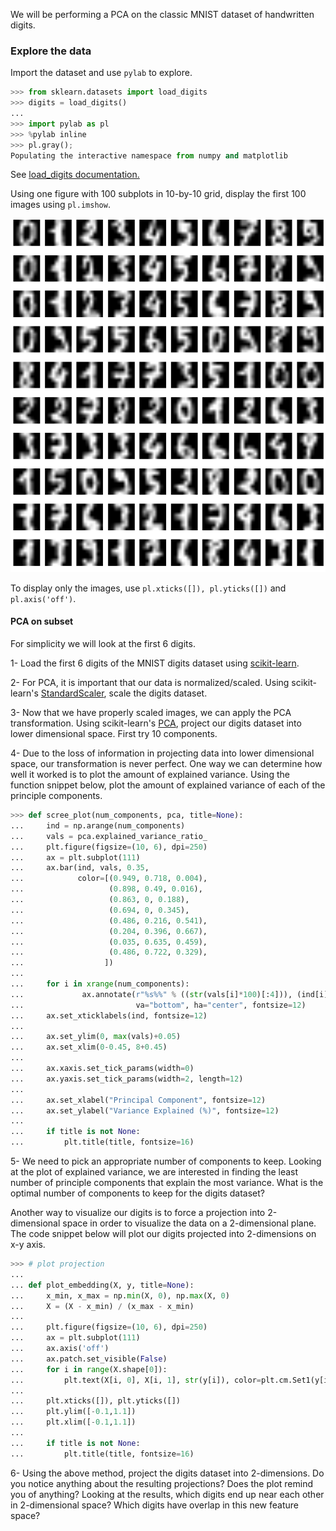 We will be performing a PCA on the classic MNIST dataset of handwritten digits.

### Explore the data

Import the dataset and use `pylab` to explore.

```python
>>> from sklearn.datasets import load_digits
>>> digits = load_digits()
...
>>> import pylab as pl
>>> %pylab inline
>>> pl.gray();
Populating the interactive namespace from numpy and matplotlib
```

    
See [load_digits documentation.](http://scikit-learn.org/stable/modules/generated/sklearn.datasets.load_digits.html)
    
Using one figure with 100 subplots in 10-by-10 grid,  display the first 100 images using `pl.imshow`.

![100digits](imgs/first_100_digits.png)

    
To display only the images, use `pl.xticks([]), pl.yticks([])` and  `pl.axis('off')`.
    
#### PCA on subset

For simplicity we will look at the first 6 digits.

1- Load the first 6 digits of the MNIST digits dataset using [scikit-learn](http://scikit-learn.org/stable/modules/generated/sklearn.datasets.load_digits.html).

2- For PCA, it is important that our data is normalized/scaled.  Using scikit-learn's [StandardScaler](http://scikit-learn.org/stable/modules/generated/sklearn.preprocessing.StandardScaler.html), scale the digits dataset.

3- Now that we have properly scaled images, we can apply the PCA transformation.  Using scikit-learn's [PCA](http://scikit-learn.org/stable/modules/generated/sklearn.decomposition.PCA.html), project our digits dataset into lower dimensional space.  First try 10 components.

4- Due to the loss of information in projecting data into lower dimensional space, our transformation is never perfect. One way we can determine how well it worked is to plot the amount of explained variance.  Using the function snippet below, plot the amount of explained variance of each of the principle components.

```python
>>> def scree_plot(num_components, pca, title=None):
...     ind = np.arange(num_components)
...     vals = pca.explained_variance_ratio_
...     plt.figure(figsize=(10, 6), dpi=250)
...     ax = plt.subplot(111)
...     ax.bar(ind, vals, 0.35,
...            color=[(0.949, 0.718, 0.004),
...                   (0.898, 0.49, 0.016),
...                   (0.863, 0, 0.188),
...                   (0.694, 0, 0.345),
...                   (0.486, 0.216, 0.541),
...                   (0.204, 0.396, 0.667),
...                   (0.035, 0.635, 0.459),
...                   (0.486, 0.722, 0.329),
...                  ])
...
...     for i in xrange(num_components):
...             ax.annotate(r"%s%%" % ((str(vals[i]*100)[:4])), (ind[i]+0.2, vals[i]),
...                         va="bottom", ha="center", fontsize=12)
...     ax.set_xticklabels(ind, fontsize=12)
...
...     ax.set_ylim(0, max(vals)+0.05)
...     ax.set_xlim(0-0.45, 8+0.45)
...
...     ax.xaxis.set_tick_params(width=0)
...     ax.yaxis.set_tick_params(width=2, length=12)
...
...     ax.set_xlabel("Principal Component", fontsize=12)
...     ax.set_ylabel("Variance Explained (%)", fontsize=12)
...
...     if title is not None:
...         plt.title(title, fontsize=16)
```

5- We need to pick an appropriate number of components to keep.  Looking at the plot of explained variance, we are interested in finding the least number of principle components that explain the most variance. What is the optimal number of components to keep for the digits dataset?
    
Another way to visualize our digits is to force a projection into 2-dimensional space in order to visualize the data on a 2-dimensional plane. The code snippet below will plot our digits projected into 2-dimensions on x-y axis.

```python
>>> # plot projection
...
... def plot_embedding(X, y, title=None):
...     x_min, x_max = np.min(X, 0), np.max(X, 0)
...     X = (X - x_min) / (x_max - x_min)
...
...     plt.figure(figsize=(10, 6), dpi=250)
...     ax = plt.subplot(111)
...     ax.axis('off')
...     ax.patch.set_visible(False)
...     for i in range(X.shape[0]):
...         plt.text(X[i, 0], X[i, 1], str(y[i]), color=plt.cm.Set1(y[i] / 10.), fontdict={'weight': 'bold', 'size': 12})
...
...     plt.xticks([]), plt.yticks([])
...     plt.ylim([-0.1,1.1])
...     plt.xlim([-0.1,1.1])
...
...     if title is not None:
...         plt.title(title, fontsize=16)
```

6- Using the above method, project the digits dataset into 2-dimensions.  Do you notice anything about the resulting projections?  Does the plot remind you of anything?  Looking at the results, which digits end up near each other in 2-dimensional space?  Which digits have overlap in this new feature space?
